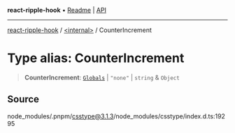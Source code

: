 **react-ripple-hook** • [Readme](../../README.md) \| [API](../../globals.md)

---

[react-ripple-hook](../../README.md) / [\<internal\>](../README.md) / CounterIncrement

# Type alias: CounterIncrement

> **CounterIncrement**: [`Globals`](Globals.md) \| `"none"` \| `string` & `Object`

## Source

node_modules/.pnpm/csstype@3.1.3/node_modules/csstype/index.d.ts:19295
